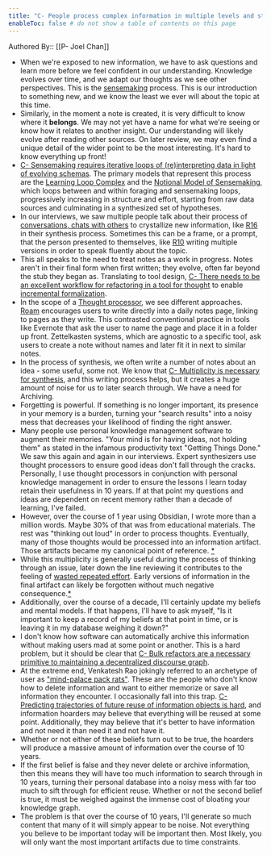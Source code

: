 ```yaml
---
title: "C- People process complex information in multiple levels and stages of processing"
enableToc: false # do not show a table of contents on this page
---
```


Authored By:: [[P- Joel Chan]]


- When we're exposed to new information, we have to ask questions and learn more before we feel confident in our understanding. Knowledge evolves over time, and we adapt our thoughts as we see other perspectives. This is the [sensemaking](sensemaking.md) process. This is our introduction to something new, and we know the least we ever will about the topic at this time. 
- Similarly, in the moment a note is created, it is very difficult to know where it __belongs__. We may not yet have a name for what we're seeing or know how it relates to another insight. Our understanding will likely evolve after reading other sources. On later review, we may even find a unique detail of the wider point to be the most interesting. It's hard to know everything up front! 
- [C- Sensemaking requires iterative loops of (re)interpreting data in light of evolving schemas](C-%20Sensemaking%20requires%20iterative%20loops%20of%20(re)interpreting%20data%20in%20light%20of%20evolving%20schemas). The primary models that represent this process are the [Learning Loop Complex](Learning%20Loop%20Complex.md) and the [Notional Model of Sensemaking](Notional%20Model%20of%20Sensemaking.md), which loops between and within foraging and sensemaking loops, progressively increasing in structure and effort, starting from raw data sources and culminating in a synthesized set of hypotheses. 
- In our interviews, we saw multiple people talk about their process of [conversations, chats with others](conversations,%20chats%20with%20others) to crystallize new information, like [R16](R16) in their synthesis process. Sometimes this can be a frame, or a prompt, that the person presented to themselves, like [R10](R10) writing multiple versions in order to speak fluently about the topic. 
- This all speaks to the need to treat notes as a work in progress. Notes aren't in their final form when first written; they evolve, often far beyond the stub they began as. Translating to tool design, [C- There needs to be an excellent workflow for refactoring in a tool for thought](C-%20There%20needs%20to%20be%20an%20excellent%20workflow%20for%20refactoring%20in%20a%20tool%20for%20thought) to enable [incremental formalization](incremental%20formalization.md).
- In the scope of a [Thought processor](Thought%20processor), we see different approaches. [Roam](Roam) encourages users to write directly into a daily notes page, linking to pages as they write. This contrasted conventional practice in tools like Evernote that ask the user to name the page and place it in a folder up front. Zettelkasten systems, which are agnostic to a specific tool, ask users to create a note without names and later fit it in next to similar notes.
- In the process of synthesis, we often write a number of notes about an idea - some useful, some not. We know that [C- Multiplicity is necessary for synthesis](C-%20Multiplicity%20is%20necessary%20for%20synthesis), and this writing process helps, but it creates a huge amount of noise for us to later search through. We have a need for Archiving.
- Forgetting is powerful. If something is no longer important, its presence in your memory is a burden, turning your "search results" into a noisy mess that decreases your likelihood of finding the right answer.
- Many people use personal knowledge management software to augment their memories. "Your mind is for having ideas, not holding them" as stated in the infamous productivity text "Getting Things Done." We saw this again and again in our interviews. Expert synthesizers use thought processors to ensure good ideas don't fall through the cracks. Personally, I use thought processors in conjunction with personal knowledge management in order to ensure the lessons I learn today retain their usefulness in 10 years. If at that point my questions and ideas are dependent on recent memory rather than a decade of learning, I've failed.
- However, over the course of 1 year using Obsidian, I wrote more than a million words. Maybe 30% of that was from educational materials. The rest was "thinking out loud" in order to process thoughts. Eventually, many of those thoughts would be processed into an information artifact. Those artifacts became my canonical point of reference. [*](((oYOFV-9b_)))
- While this multiplicity is generally useful during the process of thinking through an issue, later down the line reviewing it contributes to the feeling of [wasted repeated effort](wasted%20repeated%20effort). Early versions of information in the final artifact can likely be forgotten without much negative consequence.[*](((ULqBmEu14)))
- Additionally, over the course of a decade, I'll certainly update my beliefs and mental models. If that happens, I'll have to ask myself, "Is it important to keep a record of my beliefs at that point in time, or is leaving it in my database weighing it down?"
- I don't know how software can automatically archive this information without making users mad at some point or another. This is a hard problem, but it should be clear that [C- Bulk refactors are a necessary primitive to maintaining a decentralized discourse graph](../LitReview/Extended%20Universe/WIP/C-%20Bulk%20refactors%20are%20a%20necessary%20primitive%20to%20maintaining%20a%20decentralized%20discourse%20graph.md).
- At the extreme end, Venkatesh Rao jokingly referred to an archetype of user as ["mind-palace pack rats"](https://twitter.com/vgr/status/1370583027512872961). These are the people who don't know how to delete information and want to either memorize or save all information they encounter. I occasionally fall into this trap. [C- Predicting trajectories of future reuse of information objects is hard](C-%20Predicting%20trajectories%20of%20future%20reuse%20of%20information%20objects%20is%20hard), and information hoarders may believe that everything will be reused at some point. Additionally, they may believe that it's better to have information and not need it than need it and not have it.
- Whether or not either of these beliefs turn out to be true, the hoarders will produce a massive amount of information over the course of 10 years. 
- If the first belief is false and they never delete or archive information, then this means they will have too much information to search through in 10 years, turning their personal database into a noisy mess with far too much to sift through for efficient reuse. Whether or not the second belief is true, it must be weighed against the immense cost of bloating your knowledge graph.
- The problem is that over the course of 10 years, I'll generate so much content that many of it will simply appear to be noise. Not everything you believe to be important today will be important then. Most likely, you will only want the most important artifacts due to time constraints.
